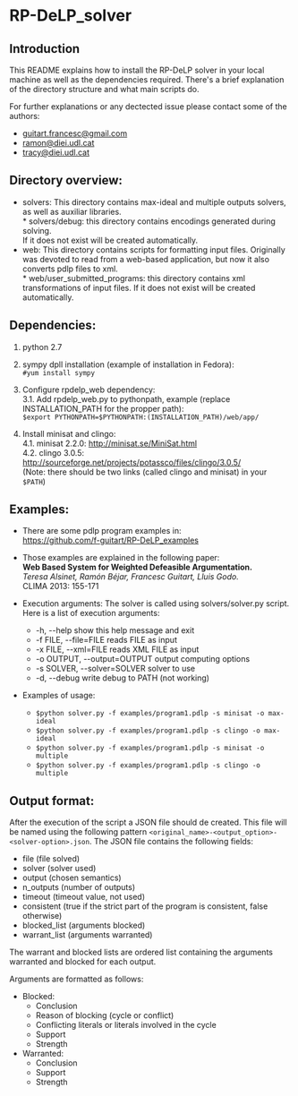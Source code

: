 RP-DeLP_solver
==============

## Introduction

This README explains how to install the RP-DeLP solver in your local machine as well
as the dependencies required. There's a brief explanation of the directory structure
and what main scripts do.

For further explanations or any dectected issue please contact some of the authors:
- guitart.francesc@gmail.com
- ramon@diei.udl.cat
- tracy@diei.udl.cat

## Directory overview:
   * solvers:	This directory contains max-ideal and multiple outputs solvers, as well as
		auxiliar libraries.  
  			 * solvers/debug: this directory contains encodings generated during solving.   		
		If it does not exist will be created automatically.
   * web:	This directory contains scripts for formatting input files. Originally was devoted to
     		read from a web-based application, but now it also converts pdlp files to xml.  
  		     * web/user_submitted_programs: this directory contains xml transformations of input files. 
		If it does not exist will be created automatically.

## Dependencies:
   1. python 2.7
   2. sympy dpll installation (example of installation in Fedora):  
     `#yum install sympy`

   3. Configure rpdelp_web dependency:  
   3.1. Add rpdelp_web.py to pythonpath, example (replace INSTALLATION_PATH for the propper path):  
	`$export PYTHONPATH=$PYTHONPATH:(INSTALLATION_PATH)/web/app/`

   4. Install minisat and clingo:  
      4.1. minisat 2.2.0: http://minisat.se/MiniSat.html  
      4.2. clingo 3.0.5: http://sourceforge.net/projects/potassco/files/clingo/3.0.5/  
      (Note: there should be two links (called clingo and minisat) in your `$PATH`)  

## Examples:
  * There are some pdlp program examples in:   
    https://github.com/f-guitart/RP-DeLP_examples 
  * Those examples are explained in the following paper:  
    **Web Based System for Weighted Defeasible Argumentation.**  
    *Teresa Alsinet, Ramón Béjar, Francesc Guitart, Lluis Godo.*  
    CLIMA 2013: 155-171
  * Execution arguments:
    The solver is called using solvers/solver.py script. Here is a list of
    execution arguments:
    *  -h,        --help          show this help message and exit
    *  -f FILE,   --file=FILE     reads FILE as input
    *  -x FILE,   --xml=FILE      reads XML FILE as input
    *  -o OUTPUT, --output=OUTPUT output computing options
    *  -s SOLVER, --solver=SOLVER solver to use
    *  -d,        --debug         write debug to PATH (not working)
	      
  * Examples of usage:  
    * `$python solver.py -f examples/program1.pdlp -s minisat -o max-ideal`
    * `$python solver.py -f examples/program1.pdlp -s clingo -o max-ideal`
    * `$python solver.py -f examples/program1.pdlp -s minisat -o multiple`
    * `$python solver.py -f examples/program1.pdlp -s clingo -o multiple`  

## Output format:
After the execution of the script a JSON file should de created. This file will be named using
the following pattern `<original_name>-<output_option>-<solver-option>.json`.
The JSON file contains the following fields:
* file (file solved)
* solver (solver used)
* output (chosen semantics)
* n_outputs (number of outputs)
* timeout (timeout value, not used)
* consistent (true if the strict part of the program is consistent, false otherwise)
* blocked_list (arguments blocked)
* warrant_list (arguments warranted)

The warrant and blocked lists are ordered list containing the arguments warranted and blocked
for each output.

Arguments are formatted as follows:
* Blocked:
  * Conclusion
  * Reason of blocking (cycle or conflict)
  * Conflicting literals or literals involved in the cycle
  * Support
  * Strength
* Warranted:
  * Conclusion
  * Support
  * Strength
   